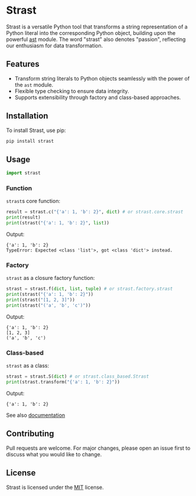 # Strast

Strast is a versatile Python tool that transforms a string representation of a Python literal into the corresponding Python object, building upon the powerful [ast](https://docs.python.org/3/library/ast.html) module. The word "strast" also denotes "passion", reflecting our enthusiasm for data transformation. 

## Features
- Transform string literals to Python objects seamlessly with the power of the `ast` module.
- Flexible type checking to ensure data integrity.
- Supports extensibility through factory and class-based approaches.

## Installation
To install Strast, use pip:

```bash
pip install strast
```

## Usage
```python
import strast
```
### Function
`strast`s core function:
```python
result = strast.c("{'a': 1, 'b': 2}", dict) # or strast.core.strast
print(result)
print(strast("{'a': 1, 'b': 2}", list))
```
Output:
```
{'a': 1, 'b': 2}
TypeError: Expected <class 'list'>, got <class 'dict'> instead.
```

### Factory
`strast` as a closure factory function:
```python
strast = strast.f(dict, list, tuple) # or strast.factory.strast
print(strast("{'a': 1, 'b': 2}"))
print(strast("[1, 2, 3]"))
print(strast("('a', 'b', 'c')"))
```
Output:
```
{'a': 1, 'b': 2}
[1, 2, 3]
('a', 'b', 'c')
```

### Class-based
`strast` as a class:
```python
strast = strast.S(dict) # or strast.class_based.Strast
print(strast.transform("{'a': 1, 'b': 2}"))
```
Output:
```
{'a': 1, 'b': 2}
```
See also [documentation](https://janthmueller.github.io/strast/docs/strast.html)

## Contributing
Pull requests are welcome. For major changes, please open an issue first to discuss what you would like to change.

## License
Strast is licensed under the [MIT](https://choosealicense.com/licenses/mit/) license.

